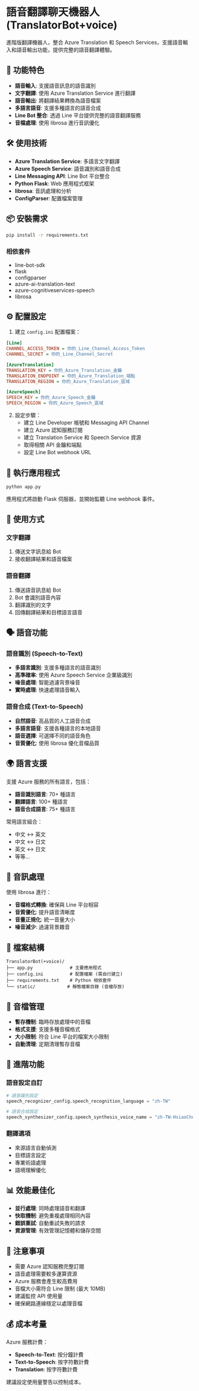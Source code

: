 # 語音翻譯聊天機器人 (TranslatorBot+voice)

進階版翻譯機器人，整合 Azure Translation 和 Speech Services，支援語音輸入和語音輸出功能，提供完整的語音翻譯體驗。

## 🚀 功能特色

- **語音輸入**: 支援語音訊息的語音識別
- **文字翻譯**: 使用 Azure Translation Service 進行翻譯
- **語音輸出**: 將翻譯結果轉換為語音檔案
- **多語言語音**: 支援多種語言的語音合成
- **Line Bot 整合**: 透過 Line 平台提供完整的語音翻譯服務
- **音檔處理**: 使用 librosa 進行音訊優化

## 🛠️ 使用技術

- **Azure Translation Service**: 多語言文字翻譯
- **Azure Speech Service**: 語音識別和語音合成
- **Line Messaging API**: Line Bot 平台整合
- **Python Flask**: Web 應用程式框架
- **librosa**: 音訊處理和分析
- **ConfigParser**: 配置檔案管理

## 📦 安裝需求

```bash
pip install -r requirements.txt
```

### 相依套件
- line-bot-sdk
- flask
- configparser
- azure-ai-translation-text
- azure-cognitiveservices-speech
- librosa

## ⚙️ 配置設定

1. 建立 `config.ini` 配置檔案：

```ini
[Line]
CHANNEL_ACCESS_TOKEN = 你的_Line_Channel_Access_Token
CHANNEL_SECRET = 你的_Line_Channel_Secret

[AzureTranslation]
TRANSLATION_KEY = 你的_Azure_Translation_金鑰
TRANSLATION_ENDPOINT = 你的_Azure_Translation_端點
TRANSLATION_REGION = 你的_Azure_Translation_區域

[AzureSpeech]
SPEECH_KEY = 你的_Azure_Speech_金鑰
SPEECH_REGION = 你的_Azure_Speech_區域
```

2. 設定步驟：
   - 建立 Line Developer 帳號和 Messaging API Channel
   - 建立 Azure 認知服務訂閱
   - 建立 Translation Service 和 Speech Service 資源
   - 取得相關 API 金鑰和端點
   - 設定 Line Bot webhook URL

## 🚀 執行應用程式

```bash
python app.py
```

應用程式將啟動 Flask 伺服器，並開始監聽 Line webhook 事件。

## 💬 使用方式

### 文字翻譯
1. 傳送文字訊息給 Bot
2. 接收翻譯結果和語音檔案

### 語音翻譯
1. 傳送語音訊息給 Bot
2. Bot 會識別語音內容
3. 翻譯識別的文字
4. 回傳翻譯結果和目標語言語音

## 🗣️ 語音功能

### 語音識別 (Speech-to-Text)
- **多語言識別**: 支援多種語言的語音識別
- **高準確率**: 使用 Azure Speech Service 企業級識別
- **噪音處理**: 智能過濾背景噪音
- **實時處理**: 快速處理語音輸入

### 語音合成 (Text-to-Speech)
- **自然語音**: 高品質的人工語音合成
- **多語言語音**: 支援各種語言的本地語音
- **語音選擇**: 可選擇不同的語音角色
- **音質優化**: 使用 librosa 優化音檔品質

## 🌍 語言支援

支援 Azure 服務的所有語言，包括：
- **語音識別語言**: 70+ 種語言
- **翻譯語言**: 100+ 種語言  
- **語音合成語言**: 75+ 種語言

常用語言組合：
- 中文 ↔ 英文
- 中文 ↔ 日文
- 英文 ↔ 日文
- 等等...

## 🔧 音訊處理

使用 librosa 進行：
- **音檔格式轉換**: 確保與 Line 平台相容
- **音質優化**: 提升語音清晰度
- **音量正規化**: 統一音量大小
- **噪音減少**: 過濾背景雜音

## 📁 檔案結構

```
TranslatorBot(+voice)/
├── app.py              # 主要應用程式
├── config.ini          # 配置檔案 (需自行建立)
├── requirements.txt    # Python 相依套件
└── static/            # 靜態檔案目錄 (音檔存放)
```

## 🎵 音檔管理

- **暫存機制**: 臨時存放處理中的音檔
- **格式支援**: 支援多種音檔格式
- **大小限制**: 符合 Line 平台的檔案大小限制
- **自動清理**: 定期清理暫存音檔

## 🚀 進階功能

### 語音設定自訂
```python
# 語音識別設定
speech_recognizer_config.speech_recognition_language = "zh-TW"

# 語音合成設定  
speech_synthesizer_config.speech_synthesis_voice_name = "zh-TW-HsiaoChenNeural"
```

### 翻譯選項
- 來源語言自動偵測
- 目標語言設定
- 專業術語處理
- 語境理解優化

## 📊 效能最佳化

- **並行處理**: 同時處理語音和翻譯
- **快取機制**: 避免重複處理相同內容
- **錯誤重試**: 自動重試失敗的請求
- **資源管理**: 有效管理記憶體和儲存空間

## 📝 注意事項

- 需要 Azure 認知服務完整訂閱
- 語音處理需要較多運算資源
- Azure 服務會產生較高費用
- 音檔大小需符合 Line 限制 (最大 10MB)
- 建議監控 API 使用量
- 確保網路連線穩定以處理音檔

## 💰 成本考量

Azure 服務計費：
- **Speech-to-Text**: 按分鐘計費
- **Text-to-Speech**: 按字符數計費
- **Translation**: 按字符數計費

建議設定使用量警告以控制成本。